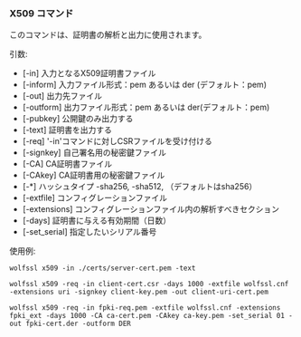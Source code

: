 ### X509 コマンド
このコマンドは、証明書の解析と出力に使用されます。

引数:

- [-in] 入力となるX509証明書ファイル
- [-inform] 入力ファイル形式：pem あるいは der (デフォルト：pem)
- [-out] 出力先ファイル
- [-outform] 出力ファイル形式：pem あるいは der(デフォルト：pem)
- [-pubkey] 公開鍵のみ出力する
- [-text] 証明書を出力する
- [-req] '-in'コマンドに対しCSRファイルを受け付ける
- [-signkey] 自己署名用の秘密鍵ファイル
- [-CA] CA証明書ファイル
- [-CAkey] CA証明書用の秘密鍵ファイル
- [-*] ハッシュタイプ -sha256, -sha512, （デフォルトはsha256）
- [-extfile] コンフィグレーションファイル
- [-extensions] コンフィグレーションファイル内の解析すべきセクション
- [-days] 証明書に与える有効期間（日数）
- [-set_serial] 指定したいシリアル番号

使用例:

```
wolfssl x509 -in ./certs/server-cert.pem -text

wolfssl x509 -req -in client-cert.csr -days 1000 -extfile wolfssl.cnf -extensions uri -signkey client-key.pem -out client-uri-cert.pem

wolfssl x509 -req -in fpki-req.pem -extfile wolfssl.cnf -extensions fpki_ext -days 1000 -CA ca-cert.pem -CAkey ca-key.pem -set_serial 01 -out fpki-cert.der -outform DER
```
